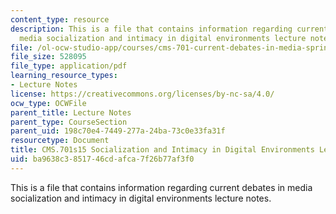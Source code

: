 ```yaml
---
content_type: resource
description: This is a file that contains information regarding current debates in
  media socialization and intimacy in digital environments lecture notes.
file: /ol-ocw-studio-app/courses/cms-701-current-debates-in-media-spring-2015/ba9638c3851746cdafca7f26b77af3f0_MITCMS_701S15_Socializtion.pdf
file_size: 528095
file_type: application/pdf
learning_resource_types:
- Lecture Notes
license: https://creativecommons.org/licenses/by-nc-sa/4.0/
ocw_type: OCWFile
parent_title: Lecture Notes
parent_type: CourseSection
parent_uid: 198c70e4-7449-277a-24ba-73c0e33fa31f
resourcetype: Document
title: CMS.701s15 Socialization and Intimacy in Digital Environments Lecture Notes
uid: ba9638c3-8517-46cd-afca-7f26b77af3f0
---
```

This is a file that contains information regarding current debates in media socialization and intimacy in digital environments lecture notes.